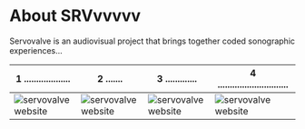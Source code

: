 # About SRVvvvvv

Servovalve is an audiovisual project that brings together coded sonographic experiences...



| 1 ...................    | 2 .......   | 3 .............   | 4 .............................   |
| --- | --- | --- | --- |
| ![servovalve website](https://www.servovalve.org/nova/img/hdr1.svg) | ![servovalve website](https://www.servovalve.org/nova/img/hdr1.svg) | ![servovalve website](https://www.servovalve.org/nova/img/hdr1.svg) | ![servovalve website](https://www.servovalve.org/nova/img/hdr1.svg) |
